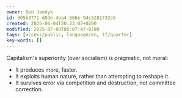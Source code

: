 ```yaml
---
owner: Ben Jendyk
id: 305b3771-d8de-4ba4-886e-94c5281732e5
created: 2025-06-04T20:23:07+0200
modified: 2025-07-08T06:07:47+0200
tags: [access/public, language/en, tf/quarter]
key-words: []
---
```


Capitalism's superiority (over socialism) is pragmatic, not moral:

- It produces more, faster.
- It exploits human nature, rather than attempting to reshape it.
- It survives error via competition and destruction, not committee correction.